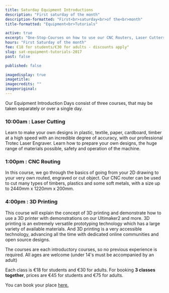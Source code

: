 ```yaml
---
title: Saturday Equipment Introductions
description: "First saturday of the month"
description-formatted: "First<br>saturday<br>of the<br>month"
title-formatted: "Equipment<br>Tutorials"

active: true
excerpt: "One-Stop-Courses on how to use our CNC Routers, Laser Cutters and 3D Printers. No previous experience required"
hours: "First Saturday of the month"
fee: €18 for students/€30 for adults - discounts apply"
slug: sat-equipment-tutorials-2017
past: false

published: false

imagedisplay: true
imagetitle:
imagecredits: ""
imageoriginal:
---
```


Our Equipment Introduction Days consist of three courses, that may be taken separately or over a single day.

### 10:00am : Laser Cutting
Learn to make your own designs in plastic, textile, paper, cardboard, timber at a high speed with an incredible degree of accuracy, with our professional Trotec Laser Engraver. Learn how to prepare your own designs, the huge range of materials possible, safety and operation of the machine.

### 1:00pm : CNC Routing
In this course, we go through the basics of going from your 2D drawing to your very own routed, engraved or cut object. Our CNC router can be used to cut many types of timbers, plastics and some soft metals, with a size up to 2440mm x 1220mm x 200mm.

### 4:00pm : 3D Printing
This course will explain the concept of 3D printing and demonstrate how to use a 3D printer with demonstrations on our Ultimaker2 and more. 3D printing is an extremely versatile prototyping technology which has a large variety of available materials. And 3D printing is a very accessible technology, advancing all the time with dedicated online communities and open source designs.

The courses are each introductory courses, so no previous experience is required. All ages are welcome (under 14's must be accompanied by an adult)

Each class is €18 for students and €30 for adults.
For booking **3 classes together**, prices are €45 for students and €75 for adults.

You can book your place [here.](https://fablablimerick.ticketleap.com/saturday-equipment-tutorials-2017/)
